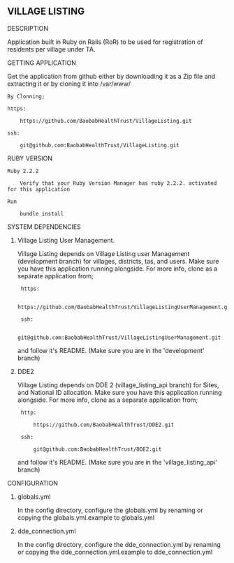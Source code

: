 VILLAGE LISTING
---------------

DESCRIPTION

Application built in Ruby on Rails (RoR) to be used for registration of residents per village under TA.

GETTING APPLICATION

Get the application from github either by downloading it as a Zip file and extracting it 
or by cloning it into /var/www/

	By Clonning;

	https:
	
		https://github.com/BaobabHealthTrust/VillageListing.git

	ssh:
	
		git@github.com:BaobabHealthTrust/VillageListing.git

RUBY VERSION

	Ruby 2.2.2

		Verify that your Ruby Version Manager has ruby 2.2.2. activated for this application

	Run

		bundle install

SYSTEM DEPENDENCIES
	
1. Village Listing User Management. 

	Village Listing depends on Village Listing user Management (development branch) for villages,
	districts, tas, and users. Make sure you have this application running alongside. 
	For more info, clone as a separate application from;

		https:
			
			https://github.com/BaobabHealthTrust/VillageListingUserManagement.git

		ssh:

			git@github.com:BaobabHealthTrust/VillageListingUserManagement.git

	and follow it's README. (Make sure you are in the 'development' branch)

2. DDE2

	Village Listing depends on DDE 2 (village_listing_api branch) for Sites, and National ID allocation.
	Make sure you have this application running alongside.
	For more info, clone as a separate application from;

		http:

			https://github.com/BaobabHealthTrust/DDE2.git

		ssh:
	
			git@github.com:BaobabHealthTrust/DDE2.git

	and follow it's README. (Make sure you are in the 'village_listing_api' branch)

CONFIGURATION

1. globals.yml
	
	In the config directory, configure the globals.yml by renaming or copying the globals.yml.example to globals.yml

2. dde_connection.yml

	In the config directory, configure the dde_connection.yml by renaming or copying the dde_connection.yml.example to dde_connection.yml 


